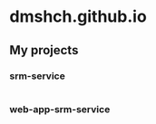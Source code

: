 # dmshch.github.io

## My projects

### srm-service

```markdown
```

### web-app-srm-service

```markdown
```
